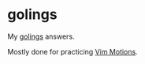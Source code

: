 # golings

My [golings](https://github.com/mauricioabreu/golings) answers.

Mostly done for practicing [Vim Motions](https://medium.com/@sistlagautham/vim-motions-and-why-they-are-amazing-47ef204b45a6).
